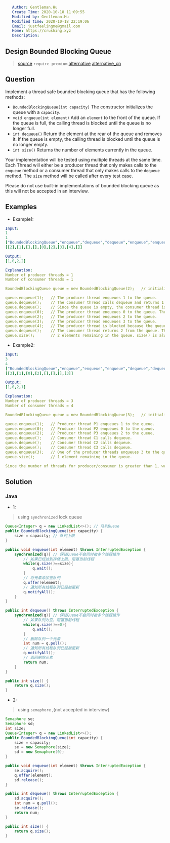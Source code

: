 ```yaml
   Author: Gentleman.Hu
   Create Time: 2020-10-18 11:09:55
   Modified by: Gentleman.Hu
   Modified time: 2020-10-18 22:19:06
   Email: justfeelingme@gmail.com
   Home: https://crushing.xyz
   Description:
 ```

## Design Bounded Blocking Queue

> [source](https://leetcode.com/problems/design-bounded-blocking-queue) `require premium`
> [alternative](https://leetcode.jp/problemdetail.php?id=1188)
> [alternative_cn](https://leetcode.jp/leetcode-1188-design-bounded-blocking-queue-%E8%A7%A3%E9%A2%98%E6%80%9D%E8%B7%AF%E5%88%86%E6%9E%90/)

## Question

Implement a thread safe bounded blocking queue that has the following methods:

- `BoundedBlockingQueue(int capacity)` The constructor initializes the queue with a `capacity`. 
- `void enqueue(int element)` Add an `element` to the front of the queue. If the queue is full, the calling thread is blocked until the queue is no longer full.
- `int dequeue()` Return the element at the rear of the queue and removes it. If the queue is empty, the calling thread is blocked until the queue is no longer empty.
- `int size()` Returns the number of elements currently in the queue.

Your implementation will be tested using multiple threads at the same time. Each Thread will either be a producer thread that only makes calls to the `enqueue` method or a consumer thread that only makes calls to the `dequeue` method. The `size` method will be called after every test case.

Please do not use built-in implementations of bounded blocking queue as this will not be accepted in an interview.

## Examples

- Example1:

```yaml
Input:
1
1
["BoundedBlockingQueue","enqueue","dequeue","dequeue","enqueue","enqueue","enqueue","enqueue","dequeue"]
[[2],[1],[],[],[0],[2],[3],[4],[]]

Output:
[1,0,2,2]

Explanation:
Number of producer threads = 1
Number of consumer threads = 1

BoundedBlockingQueue queue = new BoundedBlockingQueue(2);   // initialize the queue with capacity = 2.

queue.enqueue(1);   // The producer thread enqueues 1 to the queue.
queue.dequeue();    // The consumer thread calls dequeue and returns 1 from the queue.
queue.dequeue();    // Since the queue is empty, the consumer thread is blocked.
queue.enqueue(0);   // The producer thread enqueues 0 to the queue. The consumer thread is unblocked and returns 0 from the queue.
queue.enqueue(2);   // The producer thread enqueues 2 to the queue.
queue.enqueue(3);   // The producer thread enqueues 3 to the queue.
queue.enqueue(4);   // The producer thread is blocked because the queue's capacity (2) is reached.
queue.dequeue();    // The consumer thread returns 2 from the queue. The producer thread is unblocked and enqueues 4 to the queue.
queue.size();       // 2 elements remaining in the queue. size() is always called at the end of each test case.
```

- Example2:

```yaml
Input:
3
4
["BoundedBlockingQueue","enqueue","enqueue","enqueue","dequeue","dequeue","dequeue","enqueue"]
[[3],[1],[0],[2],[],[],[],[3]]

Output:
[1,0,2,1]

Explanation:
Number of producer threads = 3
Number of consumer threads = 4

BoundedBlockingQueue queue = new BoundedBlockingQueue(3);   // initialize the queue with capacity = 3.

queue.enqueue(1);   // Producer thread P1 enqueues 1 to the queue.
queue.enqueue(0);   // Producer thread P2 enqueues 0 to the queue.
queue.enqueue(2);   // Producer thread P3 enqueues 2 to the queue.
queue.dequeue();    // Consumer thread C1 calls dequeue.
queue.dequeue();    // Consumer thread C2 calls dequeue.
queue.dequeue();    // Consumer thread C3 calls dequeue.
queue.enqueue(3);   // One of the producer threads enqueues 3 to the queue.
queue.size();       // 1 element remaining in the queue.

Since the number of threads for producer/consumer is greater than 1, we do not know how the threads will be scheduled in the operating system, even though the input seems to imply the ordering. Therefore, any of the output [1,0,2] or [1,2,0] or [0,1,2] or [0,2,1] or [2,0,1] or [2,1,0] will be accepted.
```

## Solution

### Java

- 1:

> using `synchronized` lock queue

```java
Queue<Integer> q = new LinkedList<>(); // 队列Queue
public BoundedBlockingQueue(int capacity) {
    size = capacity; // 队列上限
}

public void enqueue(int element) throws InterruptedException {
    synchronized(q){ // 保证Queue不会同时被多个线程操作
        // 如果已经达到存储上限，阻塞当前线程
        while(q.size()==size){
            q.wait();
        }
        // 将元素添加至队列
        q.offer(element);
        // 通知所有线程队列已经被更新
        q.notifyAll();
    }
}

public int dequeue() throws InterruptedException {
    synchronized(q){ // 保证Queue不会同时被多个线程操作
        // 如果队列为空，阻塞当前线程
        while(q.size()==0){
            q.wait();
        }
        // 删除队列一个元素
        int num = q.poll();
        // 通知所有线程队列已经被更新
        q.notifyAll();
        // 返回删除元素
        return num;
    }
}

public int size() {
    return q.size();
}
```

- 2:

> using `semaphore` ,(not accepted in interview)

```java
Semaphore se;
Semaphore sd;
int size;
Queue<Integer> q = new LinkedList<>();
public BoundedBlockingQueue(int capacity) {
    size = capacity;
    se = new Semaphore(size);
    sd = new Semaphore(0);
}

public void enqueue(int element) throws InterruptedException {
    se.acquire();
    q.offer(element);
    sd.release();
}

public int dequeue() throws InterruptedException {
    sd.acquire();
    int num = q.poll();
    se.release();
    return num;
}

public int size() {
    return q.size();
}
```